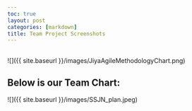 ```yaml
---
toc: true
layout: post
categories: [markdown]
title: Team Project Screenshots
---
```


## 
![]({{ site.baseurl }}/images/JiyaAgileMethodologyChart.png)

## Below is our Team Chart:
![]({{ site.baseurl }}/images/SSJN_plan.jpeg)